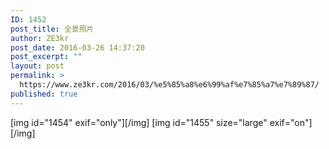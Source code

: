 ```yaml
---
ID: 1452
post_title: 全景照片
author: ZE3kr
post_date: 2016-03-26 14:37:20
post_excerpt: ""
layout: post
permalink: >
  https://www.ze3kr.com/2016/03/%e5%85%a8%e6%99%af%e7%85%a7%e7%89%87/
published: true
---
```

[img id="1454" exif="only"][/img]
[img id="1455" size="large" exif="on"][/img]